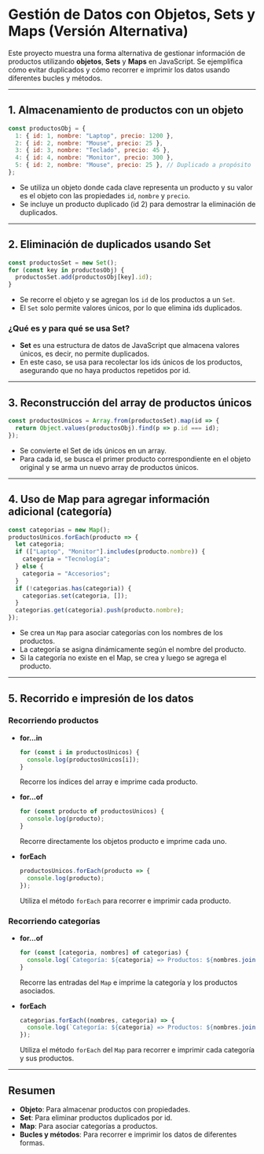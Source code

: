# Gestión de Datos con Objetos, Sets y Maps (Versión Alternativa)

Este proyecto muestra una forma alternativa de gestionar información de productos utilizando **objetos**, **Sets** y **Maps** en JavaScript. Se ejemplifica cómo evitar duplicados y cómo recorrer e imprimir los datos usando diferentes bucles y métodos.

---

## 1. Almacenamiento de productos con un objeto

```js
const productosObj = {
  1: { id: 1, nombre: "Laptop", precio: 1200 },
  2: { id: 2, nombre: "Mouse", precio: 25 },
  3: { id: 3, nombre: "Teclado", precio: 45 },
  4: { id: 4, nombre: "Monitor", precio: 300 },
  5: { id: 2, nombre: "Mouse", precio: 25 }, // Duplicado a propósito
};
```
- Se utiliza un objeto donde cada clave representa un producto y su valor es el objeto con las propiedades `id`, `nombre` y `precio`.
- Se incluye un producto duplicado (id 2) para demostrar la eliminación de duplicados.

---

## 2. Eliminación de duplicados usando Set

```js
const productosSet = new Set();
for (const key in productosObj) {
  productosSet.add(productosObj[key].id);
}
```
- Se recorre el objeto y se agregan los `id` de los productos a un `Set`.
- El `Set` solo permite valores únicos, por lo que elimina ids duplicados.

### ¿Qué es y para qué se usa Set?

- **Set** es una estructura de datos de JavaScript que almacena valores únicos, es decir, no permite duplicados.
- En este caso, se usa para recolectar los ids únicos de los productos, asegurando que no haya productos repetidos por id.

---

## 3. Reconstrucción del array de productos únicos

```js
const productosUnicos = Array.from(productosSet).map(id => {
  return Object.values(productosObj).find(p => p.id === id);
});
```
- Se convierte el Set de ids únicos en un array.
- Para cada id, se busca el primer producto correspondiente en el objeto original y se arma un nuevo array de productos únicos.

---

## 4. Uso de Map para agregar información adicional (categoría)

```js
const categorias = new Map();
productosUnicos.forEach(producto => {
  let categoria;
  if (["Laptop", "Monitor"].includes(producto.nombre)) {
    categoria = "Tecnología";
  } else {
    categoria = "Accesorios";
  }
  if (!categorias.has(categoria)) {
    categorias.set(categoria, []);
  }
  categorias.get(categoria).push(producto.nombre);
});
```
- Se crea un `Map` para asociar categorías con los nombres de los productos.
- La categoría se asigna dinámicamente según el nombre del producto.
- Si la categoría no existe en el Map, se crea y luego se agrega el producto.

---

## 5. Recorrido e impresión de los datos

### Recorriendo productos

- **for...in**
  ```js
  for (const i in productosUnicos) {
    console.log(productosUnicos[i]);
  }
  ```
  Recorre los índices del array e imprime cada producto.

- **for...of**
  ```js
  for (const producto of productosUnicos) {
    console.log(producto);
  }
  ```
  Recorre directamente los objetos producto e imprime cada uno.

- **forEach**
  ```js
  productosUnicos.forEach(producto => {
    console.log(producto);
  });
  ```
  Utiliza el método `forEach` para recorrer e imprimir cada producto.

### Recorriendo categorías

- **for...of**
  ```js
  for (const [categoria, nombres] of categorias) {
    console.log(`Categoría: ${categoria} => Productos: ${nombres.join(", ")}`);
  }
  ```
  Recorre las entradas del `Map` e imprime la categoría y los productos asociados.

- **forEach**
  ```js
  categorias.forEach((nombres, categoria) => {
    console.log(`Categoría: ${categoria} => Productos: ${nombres.join(", ")}`);
  });
  ```
  Utiliza el método `forEach` del `Map` para recorrer e imprimir cada categoría y sus productos.

---

## Resumen

- **Objeto**: Para almacenar productos con propiedades.
- **Set**: Para eliminar productos duplicados por id.
- **Map**: Para asociar categorías a productos.
- **Bucles y métodos**: Para recorrer e imprimir los datos de diferentes formas.
